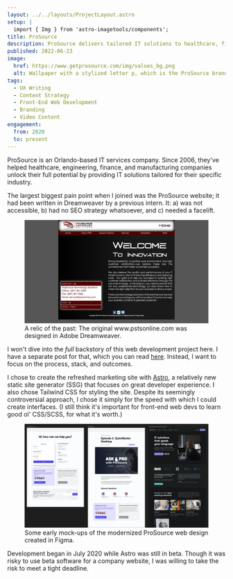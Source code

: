 ```yaml
---
layout: ../../layouts/ProjectLayout.astro
setup: |
  import { Img } from 'astro-imagetools/components';
title: ProSource
description: ProSource delivers tailored IT solutions to healthcare, finance, engineering, and manufacturing firms.
published: 2022-06-23
image:
  href: https://www.getprosource.com/img/values_bg.png
  alt: Wallpaper with a stylized letter p, which is the ProSource brandmark.
tags: 
  - UX Writing
  - Content Strategy
  - Front-End Web Development
  - Branding
  - Video Content
engagement:
  from: 2020
  to: present
---
```


ProSource is an Orlando-based IT services company. Since 2006, they've helped healthcare, engineering, finance, and manufacturing companies unlock their full potential by providing IT solutions tailored for their specific industry.

The largest biggest pain point when I joined was the ProSource website; it had been written in Dreamweaver by a previous intern. It: a) was not accessible, b) had no SEO strategy whatsoever, and c) needed a facelift.

<figure>
  <Img
    src='/src/img/projects/pstsonline.png'
    alt="A screenshot of the www.pstsonline.com website from December 2014, via the Internet Archive's wayback machine."
  />
  <figcaption>A relic of the past: The original www.pstsonline.com was designed in Adobe Dreamweaver.</figcaption>
</figure>

I won't dive into the *full* backstory of this web development project here. I have a separate post for that, which you can read [here](#). Instead, I want to focus on the process, stack, and outcomes.

I chose to create the refreshed marketing site with [Astro](https://astro.build/), a relatively new static site generator (SSG) that focuses on great developer experience. I also chose Tailwind CSS for styling the site. Despite its seemingly controversial approach, I chose it simply for the speed with which I could create interfaces. (I still think it's important for front-end web devs to learn good ol' CSS/SCSS, for what it's worth.)

<figure>
  <Img
    src='/src/img/projects/getprosource_wireframes_1.jpg'
    alt="A screenshot of the www.pstsonline.com website from December 2014, via the Internet Archive's wayback machine."
  />
  <figcaption>Some early mock-ups of the modernized ProSource web design created in Figma.</figcaption>
</figure>

Development began in July 2020 while Astro was still in beta. Though it was risky to use beta software for a company website, I was willing to take the risk to meet a tight deadline.

